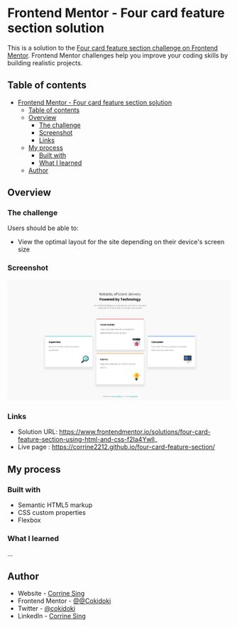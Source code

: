 # Frontend Mentor - Four card feature section solution

This is a solution to the [Four card feature section challenge on Frontend Mentor](https://www.frontendmentor.io/challenges/four-card-feature-section-weK1eFYK). Frontend Mentor challenges help you improve your coding skills by building realistic projects. 

## Table of contents

- [Frontend Mentor - Four card feature section solution](#frontend-mentor---four-card-feature-section-solution)
  - [Table of contents](#table-of-contents)
  - [Overview](#overview)
    - [The challenge](#the-challenge)
    - [Screenshot](#screenshot)
    - [Links](#links)
  - [My process](#my-process)
    - [Built with](#built-with)
    - [What I learned](#what-i-learned)
  - [Author](#author)

## Overview

### The challenge

Users should be able to:

- View the optimal layout for the site depending on their device's screen size

### Screenshot

![screenshot](./images/Frontend%20Mentor%20_%20Four%20card%20feature%20section.png)

### Links

- Solution URL: https://www.frontendmentor.io/solutions/four-card-feature-section-using-html-and-css-f2Ia4Ywll_
- Live page : https://corrine2212.github.io/four-card-feature-section/

## My process

### Built with

- Semantic HTML5 markup
- CSS custom properties
- Flexbox


### What I learned

...

## Author

- Website - [Corrine Sing](https://www.your-site.com)
- Frontend Mentor - [@@Cokidoki](https://www.frontendmentor.io/profile/Cokidoki)
- Twitter - [@cokidoki](https://www.twitter.com/cokidoki)
- LinkedIn - [Corrine Sing](https://www.linkedin.com/in/corrine-sing-a27735b2/)